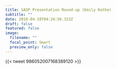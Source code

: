 ```yaml
---
title: SASP Presentation Round-up (Emily Kothe)
subtitle: ""
date: 2018-04-18T04:24:56.153Z
draft: false
featured: false
image:
  filename: ""
  focal_point: Smart
  preview_only: false
---
```

{{< tweet 986052007168389120 >}}
